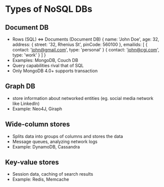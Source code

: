 # Types of NoSQL DBs

## Document DB
- Rows (SQL) <=> Documents (Document DB)
{
    name: 'John Doe',
    age: 32,
    address: {
        street: '32, Rhenius St',
        pinCode: 560100
    },
    emailids: [
        { contact: 'john@gmail.com', type: 'personal' }
        { contact: 'john@cgi.com', type: 'work' }
    ]
}
- Examples: MongoDB, Couch DB
- Query capabilities rival that of SQL
- Only MongoDB 4.0+ supports transaction

## Graph DB
- store information about networked entities (eg. social media network like LinkedIn)
- Example: Neo4J, Giraph

## Wide-column stores
- Splits data into groups of columns and stores the data
- Message queues, analyzing network logs
- Example: DynamoDB, Cassandra

## Key-value stores
- Session data, caching of search results
- Example: Redis, Memcache